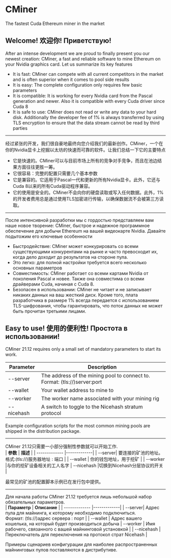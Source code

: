 # CMiner
The fastest Cuda Ethereum miner in the market

Welcome! 欢迎你! Приветствую!
------

After an intense development we are proud to finally present you our newest creation: CMiner, a fast and reliable software to mine Ethereum on your Nvidia graphics card. Let us summarize its key features

- It is fast: CMiner can compete with all current competitors in the market and is often superior when it comes to pool side results
- It is easy: The complete configuration only requires few basic parameters
- It is compatible: It is working for every Nvidia card from the Pascal generation and newer. Also it is compatible with every Cuda driver since Cuda 8
- It is safe to use: CMiner does not read or write any data to your hard disk. Additionally the developer fee of 1% is always transferred by using TLS encryption to ensure that the data stream cannot be read by third parties

-------------

经过紧张的开发，我们很自豪地最终向您介绍我们的最新创作。CMiner，一个在你的Nvidia显卡上挖掘以太坊的快速而可靠的软件。让我们总结一下它的主要特点

- 它是快速的。CMiner可以与目前市场上所有的竞争对手竞争，而且在池边结果方面往往更胜一筹。
- 它很容易：完整的配置只需要几个基本参数
- 它是兼容的。它适用于Pascal一代和更新的所有Nvidia显卡。此外，它还与Cuda 8以来的所有Cuda驱动程序兼容。
- 它的使用是安全的。CMiner不会向你的硬盘读取或写入任何数据。此外，1%的开发者费用总是通过使用TLS加密进行传输，以确保数据流不会被第三方读取。

-------------

После интенсивной разработки мы с гордостью представляем вам наше новое творение: CMiner, быстрое и надежное программное обеспечение для добычи Ethereum на вашей видеокарте Nvidia. Давайте подытожим его ключевые особенности

- Быстродействие: CMiner может конкурировать со всеми существующими конкурентами на рынке и часто превосходит их, когда дело доходит до результатов на стороне пула.
- Это легко: для полной настройки требуется всего несколько основных параметров
- Совместимость: CMiner работает со всеми картами Nvidia от поколения Pascal и новее. Также она совместима со всеми драйверами Cuda, начиная с Cuda 8.
- Безопасен в использовании: CMiner не читает и не записывает никаких данных на ваш жесткий диск. Кроме того, плата разработчика в размере 1% всегда передается с использованием TLS-шифрования, чтобы гарантировать, что поток данных не может быть прочитан третьими лицами.

Easy to use! 使用的便利性! Простота в использовании!
------
CMiner 21.12 requires only a small set of mandatory parameters to start its work.  

| **Parameter** | **Description** | 
| ------------- |-------------| 
| --server | The address of the mining pool to connect to. <br />Format: (tls://)server:port |
| --wallet | Your wallet address to mine to |
| --worker | The worker name associated with your mining rig |
| --nicehash | A switch to toggle to the Nicehash stratum protocol |

Example configuration scripts for the most common mining pools are shipped in the distribution package.

-------------

CMiner 21.12只需要一小部分强制性参数就可以开始工作.  
| **参数** | **描述** |
| ------------- |-------------| 
| --server| 要连接的矿池的地址。<br />格式:(tls://)服务器地址 : 端口 |
| --wallet | 你的钱包地址，用于挖矿 |
| --worker |与你的挖矿设备相关的工人名字
| --nicehash |切换到Nicehash分层协议的开关 |

最常见的矿池的配置脚本示例已在发行包中提供。

-------------

Для начала работы CMiner 21.12 требуется лишь небольшой набор обязательных параметров.  
| **Параметр** | **Описание** |
| ------------- |-------------|
| --server| Адрес пула для майнинга, к которому необходимо подключиться. <br />Формат: (tls://)адрес сервера : порт |
| --wallet | Адрес вашего кошелька, на который будет производиться добыча
| --worker | Имя рабочего, связанного с вашей майнинговой установкой |
| --nicehash | Переключатель для переключения на протокол страт Nicehash |

Примеры сценариев конфигурации для наиболее распространенных майнинговых пулов поставляются в дистрибутиве.
